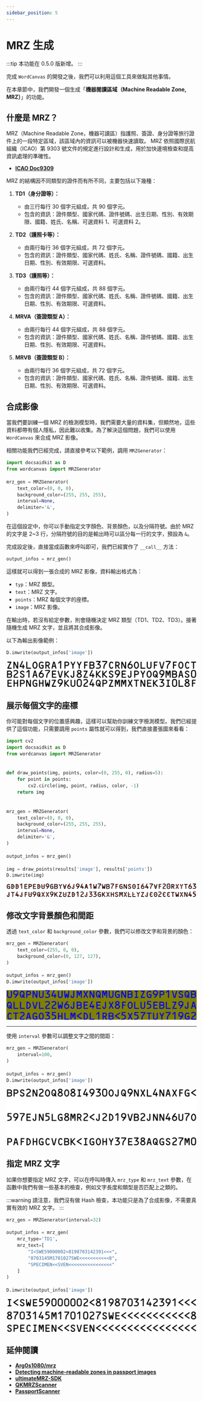 ```yaml
---
sidebar_position: 5
---
```


# MRZ 生成

:::tip
本功能在 0.5.0 版新增。
:::

完成 `WordCanvas` 的開發之後，我們可以利用這個工具來做點其他事情。

在本章節中，我們開發一個生成「**機器閱讀區域（Machine Readable Zone, MRZ）**」的功能。

## 什麼是 MRZ？

MRZ（Machine Readable Zone，機器可讀區）指護照、簽證、身分證等旅行證件上的一段特定區域，該區域內的資訊可以被機器快速讀取。 MRZ 依照國際民航組織（ICAO）第 9303 號文件的規定進行設計和生成，用於加快邊境檢查和提高資訊處理的準確性。

- [**ICAO Doc9309**](https://www.icao.int/publications/Documents/9303_p1_cons_en.pdf)

MRZ 的結構因不同類型的證件而有所不同，主要包括以下幾種：

1. **TD1（身分證等）：**

   - 由三行每行 30 個字元組成，共 90 個字元。
   - 包含的資訊：證件類型、國家代碼、證件號碼、出生日期、性別、有效期限、國籍、姓氏、名稱、可選資料 1、可選資料 2。

2. **TD2（護照卡等）：**

   - 由兩行每行 36 個字元組成，共 72 個字元。
   - 包含的資訊：證件類型、國家代碼、姓氏、名稱、證件號碼、國籍、出生日期、性別、有效期限、可選資料。

3. **TD3（護照等）：**

   - 由兩行每行 44 個字元組成，共 88 個字元。
   - 包含的資訊：證件類型、國家代碼、姓氏、名稱、證件號碼、國籍、出生日期、性別、有效期限、可選資料。

4. **MRVA（簽證類型 A）：**

   - 由兩行每行 44 個字元組成，共 88 個字元。
   - 包含的資訊：證件類型、國家代碼、姓氏、名稱、證件號碼、國籍、出生日期、性別、有效期限、可選資料。

5. **MRVB（簽證類型 B）：**

   - 由兩行每行 36 個字元組成，共 72 個字元。
   - 包含的資訊：證件類型、國家代碼、姓氏、名稱、證件號碼、國籍、出生日期、性別、有效期限、可選資料。

## 合成影像

當我們要訓練一個 MRZ 的檢測模型時，我們需要大量的資料集，但顯然地，這些資料都帶有個人隱私，因此難以收集。為了解決這個問題，我們可以使用 `WordCanvas` 來合成 MRZ 影像。

相關功能我們已經完成，請直接參考以下範例，調用 `MRZGenerator`：

```python
import docsaidkit as D
from wordcanvas import MRZGenerator

mrz_gen = MRZGenerator(
    text_color=(0, 0, 0),
    background_color=(255, 255, 255),
    interval=None,
    delimiter='&',
)
```

在這個設定中，你可以手動指定文字顏色、背景顏色，以及分隔符號。由於 MRZ 的文字是 2~3 行，分隔符號的目的是輸出時可以區分每一行的文字，預設為 `&`。

完成設定後，直接當成函數來呼叫即可，我們已經實作了 `__call__` 方法：

```python
output_infos = mrz_gen()
```

這樣就可以得到一張合成的 MRZ 影像，資料輸出格式為：

- `typ`：MRZ 類型。
- `text`：MRZ 文字。
- `points`：MRZ 每個文字的座標。
- `image`：MRZ 影像。

在輸出時，若沒有給定參數，則會隨機決定 MRZ 類型（TD1、TD2、TD3）。接著隨機生成 MRZ 文字，並且將其合成影像。

以下為輸出影像範例：

```python
D.imwrite(output_infos['image'])
```

![mrz_output](./resources/mrz_output.jpg)

## 展示每個文字的座標

你可能對每個文字的位置感興趣，這樣可以幫助你訓練文字檢測模型。我們已經提供了這個功能，只需要調用 `points` 屬性就可以得到，我們直接畫張圖來看看：

```python
import cv2
import docsaidkit as D
from wordcanvas import MRZGenerator


def draw_points(img, points, color=(0, 255, 0), radius=5):
    for point in points:
        cv2.circle(img, point, radius, color, -1)
    return img


mrz_gen = MRZGenerator(
    text_color=(0, 0, 0),
    background_color=(255, 255, 255),
    interval=None,
    delimiter='&',
)

output_infos = mrz_gen()

img = draw_points(results['image'], results['points'])
D.imwrite(img)
```

![mrz_points](./resources/mrz_points.jpg)

## 修改文字背景顏色和間距

透過 `text_color` 和 `background_color` 參數，我們可以修改文字和背景的顏色：

```python
mrz_gen = MRZGenerator(
    text_color=(255, 0, 0),
    background_color=(0, 127, 127),
)

output_infos = mrz_gen()
D.imwrite(output_infos['image'])
```

![mrz_color](./resources/mrz_color.jpg)

---

使用 `interval` 參數可以調整文字之間的間距：

```python
mrz_gen = MRZGenerator(
    interval=100,
)

output_infos = mrz_gen()
D.imwrite(output_infos['image'])
```

![mrz_interval](./resources/mrz_interval.jpg)

## 指定 MRZ 文字

如果你想要指定 MRZ 文字，可以在呼叫時傳入 `mrz_type` 和 `mrz_text` 參數，在函數中我們有做一些基本的檢查，例如文字長度和類型是否匹配上之類的。

:::warning
請注意，我們沒有做 Hash 檢查，本功能只是為了合成影像，不需要真實有效的 MRZ 文字。
:::

```python
mrz_gen = MRZGenerator(interval=32)

output_infos = mrz_gen(
    mrz_type='TD1',
    mrz_text=[
        "I<SWE59000002<8198703142391<<<",
        "8703145M1701027SWE<<<<<<<<<<<8",
        "SPECIMEN<<SVEN<<<<<<<<<<<<<<<<"
    ]
)

D.imwrite(output_infos['image'])
```

![mrz_assign_text](./resources/mrz_assign_text.jpg)

## 延伸閱讀

- [**Arg0s1080/mrz**](https://github.com/Arg0s1080/mrz)
- [**Detecting machine-readable zones in passport images**](https://pyimagesearch.com/2015/11/30/detecting-machine-readable-zones-in-passport-images/)
- [**ultimateMRZ-SDK**](https://github.com/DoubangoTelecom/ultimateMRZ-SDK)
- [**QKMRZScanner**](https://github.com/Mattijah/QKMRZScanner)
- [**PassportScanner**](https://github.com/evermeer/PassportScanner)
